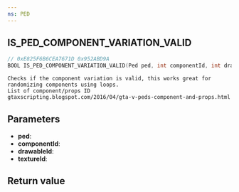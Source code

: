 ```yaml
---
ns: PED
---
```

## IS_PED_COMPONENT_VARIATION_VALID

```c
// 0xE825F6B6CEA7671D 0x952ABD9A
BOOL IS_PED_COMPONENT_VARIATION_VALID(Ped ped, int componentId, int drawableId, int textureId);
```

```
Checks if the component variation is valid, this works great for randomizing components using loops.  
List of component/props ID  
gtaxscripting.blogspot.com/2016/04/gta-v-peds-component-and-props.html  
```

## Parameters
* **ped**: 
* **componentId**: 
* **drawableId**: 
* **textureId**: 

## Return value
